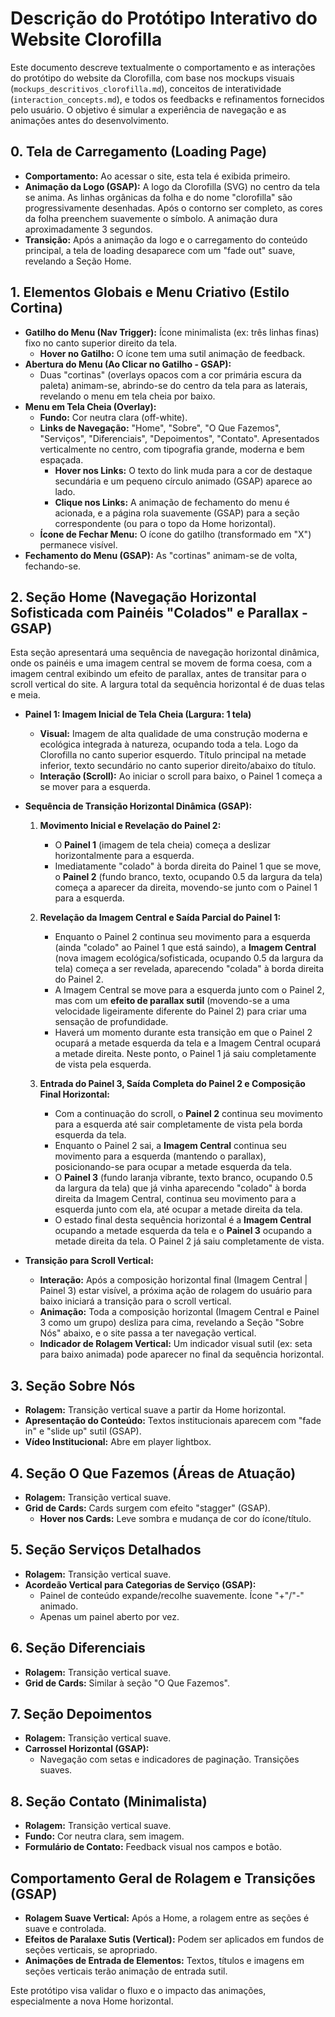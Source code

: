 # Descrição do Protótipo Interativo do Website Clorofilla

Este documento descreve textualmente o comportamento e as interações do protótipo do website da Clorofilla, com base nos mockups visuais (`mockups_descritivos_clorofilla.md`), conceitos de interatividade (`interaction_concepts.md`), e todos os feedbacks e refinamentos fornecidos pelo usuário. O objetivo é simular a experiência de navegação e as animações antes do desenvolvimento.

## 0. Tela de Carregamento (Loading Page)

*   **Comportamento:** Ao acessar o site, esta tela é exibida primeiro.
*   **Animação da Logo (GSAP):** A logo da Clorofilla (SVG) no centro da tela se anima. As linhas orgânicas da folha e do nome "clorofilla" são progressivamente desenhadas. Após o contorno ser completo, as cores da folha preenchem suavemente o símbolo. A animação dura aproximadamente 3 segundos.
*   **Transição:** Após a animação da logo e o carregamento do conteúdo principal, a tela de loading desaparece com um "fade out" suave, revelando a Seção Home.

## 1. Elementos Globais e Menu Criativo (Estilo Cortina)

*   **Gatilho do Menu (Nav Trigger):** Ícone minimalista (ex: três linhas finas) fixo no canto superior direito da tela.
    *   **Hover no Gatilho:** O ícone tem uma sutil animação de feedback.
*   **Abertura do Menu (Ao Clicar no Gatilho - GSAP):**
    *   Duas "cortinas" (overlays opacos com a cor primária escura da paleta) animam-se, abrindo-se do centro da tela para as laterais, revelando o menu em tela cheia por baixo.
*   **Menu em Tela Cheia (Overlay):**
    *   **Fundo:** Cor neutra clara (off-white).
    *   **Links de Navegação:** "Home", "Sobre", "O Que Fazemos", "Serviços", "Diferenciais", "Depoimentos", "Contato". Apresentados verticalmente no centro, com tipografia grande, moderna e bem espaçada.
        *   **Hover nos Links:** O texto do link muda para a cor de destaque secundária e um pequeno círculo animado (GSAP) aparece ao lado.
        *   **Clique nos Links:** A animação de fechamento do menu é acionada, e a página rola suavemente (GSAP) para a seção correspondente (ou para o topo da Home horizontal).
    *   **Ícone de Fechar Menu:** O ícone do gatilho (transformado em "X") permanece visível.
*   **Fechamento do Menu (GSAP):** As "cortinas" animam-se de volta, fechando-se.

## 2. Seção Home (Navegação Horizontal Sofisticada com Painéis "Colados" e Parallax - GSAP)

Esta seção apresentará uma sequência de navegação horizontal dinâmica, onde os painéis e uma imagem central se movem de forma coesa, com a imagem central exibindo um efeito de parallax, antes de transitar para o scroll vertical do site. A largura total da sequência horizontal é de duas telas e meia.

*   **Painel 1: Imagem Inicial de Tela Cheia (Largura: 1 tela)**
    *   **Visual:** Imagem de alta qualidade de uma construção moderna e ecológica integrada à natureza, ocupando toda a tela. Logo da Clorofilla no canto superior esquerdo. Título principal na metade inferior, texto secundário no canto superior direito/abaixo do título.
    *   **Interação (Scroll):** Ao iniciar o scroll para baixo, o Painel 1 começa a se mover para a esquerda.

*   **Sequência de Transição Horizontal Dinâmica (GSAP):**
    1.  **Movimento Inicial e Revelação do Painel 2:**
        *   O **Painel 1** (imagem de tela cheia) começa a deslizar horizontalmente para a esquerda.
        *   Imediatamente "colado" à borda direita do Painel 1 que se move, o **Painel 2** (fundo branco, texto, ocupando 0.5 da largura da tela) começa a aparecer da direita, movendo-se junto com o Painel 1 para a esquerda.

    2.  **Revelação da Imagem Central e Saída Parcial do Painel 1:**
        *   Enquanto o Painel 2 continua seu movimento para a esquerda (ainda "colado" ao Painel 1 que está saindo), a **Imagem Central** (nova imagem ecológica/sofisticada, ocupando 0.5 da largura da tela) começa a ser revelada, aparecendo "colada" à borda direita do Painel 2.
        *   A Imagem Central se move para a esquerda junto com o Painel 2, mas com um **efeito de parallax sutil** (movendo-se a uma velocidade ligeiramente diferente do Painel 2) para criar uma sensação de profundidade.
        *   Haverá um momento durante esta transição em que o Painel 2 ocupará a metade esquerda da tela e a Imagem Central ocupará a metade direita. Neste ponto, o Painel 1 já saiu completamente de vista pela esquerda.

    3.  **Entrada do Painel 3, Saída Completa do Painel 2 e Composição Final Horizontal:**
        *   Com a continuação do scroll, o **Painel 2** continua seu movimento para a esquerda até sair completamente de vista pela borda esquerda da tela.
        *   Enquanto o Painel 2 sai, a **Imagem Central** continua seu movimento para a esquerda (mantendo o parallax), posicionando-se para ocupar a metade esquerda da tela.
        *   O **Painel 3** (fundo laranja vibrante, texto branco, ocupando 0.5 da largura da tela) que já vinha aparecendo "colado" à borda direita da Imagem Central, continua seu movimento para a esquerda junto com ela, até ocupar a metade direita da tela.
        *   O estado final desta sequência horizontal é a **Imagem Central** ocupando a metade esquerda da tela e o **Painel 3** ocupando a metade direita da tela. O Painel 2 já saiu completamente de vista.

*   **Transição para Scroll Vertical:**
    *   **Interação:** Após a composição horizontal final (Imagem Central | Painel 3) estar visível, a próxima ação de rolagem do usuário para baixo iniciará a transição para o scroll vertical.
    *   **Animação:** Toda a composição horizontal (Imagem Central e Painel 3 como um grupo) desliza para cima, revelando a Seção "Sobre Nós" abaixo, e o site passa a ter navegação vertical.
    *   **Indicador de Rolagem Vertical:** Um indicador visual sutil (ex: seta para baixo animada) pode aparecer no final da sequência horizontal.

## 3. Seção Sobre Nós

*   **Rolagem:** Transição vertical suave a partir da Home horizontal.
*   **Apresentação do Conteúdo:** Textos institucionais aparecem com "fade in" e "slide up" sutil (GSAP).
*   **Vídeo Institucional:** Abre em player lightbox.

## 4. Seção O Que Fazemos (Áreas de Atuação)

*   **Rolagem:** Transição vertical suave.
*   **Grid de Cards:** Cards surgem com efeito "stagger" (GSAP).
    *   **Hover nos Cards:** Leve sombra e mudança de cor do ícone/título.

## 5. Seção Serviços Detalhados

*   **Rolagem:** Transição vertical suave.
*   **Acordeão Vertical para Categorias de Serviço (GSAP):**
    *   Painel de conteúdo expande/recolhe suavemente. Ícone "+"/"-" animado.
    *   Apenas um painel aberto por vez.

## 6. Seção Diferenciais

*   **Rolagem:** Transição vertical suave.
*   **Grid de Cards:** Similar à seção "O Que Fazemos".

## 7. Seção Depoimentos

*   **Rolagem:** Transição vertical suave.
*   **Carrossel Horizontal (GSAP):**
    *   Navegação com setas e indicadores de paginação. Transições suaves.

## 8. Seção Contato (Minimalista)

*   **Rolagem:** Transição vertical suave.
*   **Fundo:** Cor neutra clara, sem imagem.
*   **Formulário de Contato:** Feedback visual nos campos e botão.

## Comportamento Geral de Rolagem e Transições (GSAP)

*   **Rolagem Suave Vertical:** Após a Home, a rolagem entre as seções é suave e controlada.
*   **Efeitos de Paralaxe Sutis (Vertical):** Podem ser aplicados em fundos de seções verticais, se apropriado.
*   **Animações de Entrada de Elementos:** Textos, títulos e imagens em seções verticais terão animação de entrada sutil.

Este protótipo visa validar o fluxo e o impacto das animações, especialmente a nova Home horizontal.
